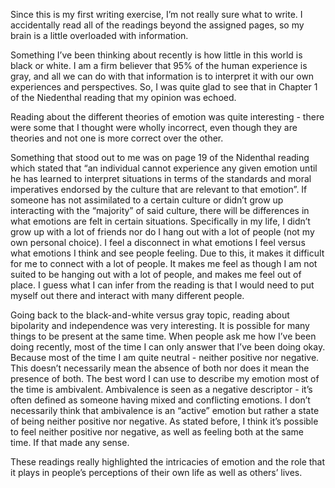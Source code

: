 Since this is my first writing exercise, I’m not really sure what to write. I accidentally read all of the readings beyond the assigned pages, so my brain is a little overloaded with information. 

Something I’ve been thinking about recently is how little in this world is black or white. I am a firm believer that 95% of the human experience is gray, and all we can do with that information is to interpret it with our own experiences and perspectives. So, I was quite glad to see that in Chapter 1 of the Niedenthal reading that my opinion was echoed. 

Reading about the different theories of emotion was quite interesting - there were some that I thought were wholly incorrect, even though they are theories and not one is more correct over the other. 

Something that stood out to me was on page 19 of the Nidenthal reading which stated that “an individual cannot experience any given emotion until he has learned to interpret situations in terms of the standards and moral imperatives endorsed by the culture that are relevant to that emotion”. If someone has not assimilated to a certain culture or didn’t grow up interacting with the “majority” of said culture, there will be differences in what emotions are felt in certain situations. Specifically in my life, I didn’t grow up with a lot of friends nor do I hang out with a lot of people (not my own personal choice). I feel a disconnect in what emotions I feel versus what emotions I think and see people feeling. Due to this, it makes it difficult for me to connect with a lot of people. It makes me feel as though I am not suited to be hanging out with a lot of people, and makes me feel out of place. I guess what I can infer from the reading is that I would need to put myself out there and interact with many different people. 

Going back to the black-and-white versus gray topic, reading about bipolarity and independence was very interesting. It is possible for many things to be present at the same time. When people ask me how I’ve been doing recently, most of the time I can only answer that I’ve been doing okay. Because most of the time I am quite neutral - neither positive nor negative. This doesn’t necessarily mean the absence of both nor does it mean the presence of both. The best word I can use to describe my emotion most of the time is ambivalent. Ambivalence is seen as a negative descriptor - it’s often defined as someone having mixed and conflicting emotions. I don’t necessarily think that ambivalence is an “active” emotion but rather a state of being neither positive nor negative. As stated before, I think it’s possible to feel neither positive nor negative, as well as feeling both at the same time. If that made any sense. 

These readings really highlighted the intricacies of emotion and the role that it plays in people’s perceptions of their own life as well as others’ lives.